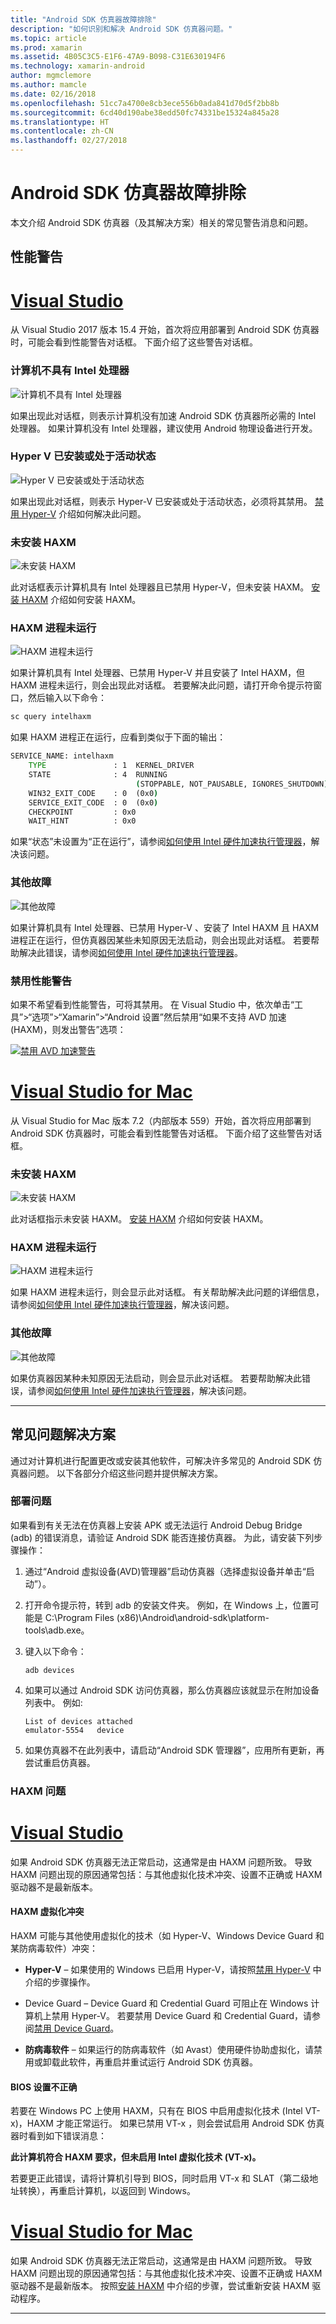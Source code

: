 ```yaml
---
title: "Android SDK 仿真器故障排除"
description: "如何识别和解决 Android SDK 仿真器问题。"
ms.topic: article
ms.prod: xamarin
ms.assetid: 4B05C3C5-E1F6-47A9-B098-C31E630194F6
ms.technology: xamarin-android
author: mgmclemore
ms.author: mamcle
ms.date: 02/16/2018
ms.openlocfilehash: 51cc7a4700e8cb3ece556b0ada841d70d5f2bb8b
ms.sourcegitcommit: 6cd40d190abe38edd50fc74331be15324a845a28
ms.translationtype: HT
ms.contentlocale: zh-CN
ms.lasthandoff: 02/27/2018
---
```

# <a name="android-sdk-emulator-troubleshooting"></a>Android SDK 仿真器故障排除

本文介绍 Android SDK 仿真器（及其解决方案）相关的常见警告消息和问题。
 
<a name="perfwarn" />

## <a name="performance-warnings"></a>性能警告

# <a name="visual-studiotabvswin"></a>[Visual Studio](#tab/vswin)

从 Visual Studio 2017 版本 15.4 开始，首次将应用部署到 Android SDK 仿真器时，可能会看到性能警告对话框。 下面介绍了这些警告对话框。

### <a name="computer-does-not-contain-an-intel-procesor"></a>计算机不具有 Intel 处理器

![计算机不具有 Intel 处理器](troubleshooting-images/01-no-intel-processor.png)

如果出现此对话框，则表示计算机没有加速 Android SDK 仿真器所必需的 Intel 处理器。 如果计算机没有 Intel 处理器，建议使用 Android 物理设备进行开发。

### <a name="hyper-v-is-installed-or-active"></a>Hyper V 已安装或处于活动状态

![Hyper V 已安装或处于活动状态](troubleshooting-images/02-hyper-v-active.png)

如果出现此对话框，则表示 Hyper-V 已安装或处于活动状态，必须将其禁用。 [禁用 Hyper-V](~/android/get-started/installation/android-emulator/hardware-acceleration.md#disable-hyperv) 介绍如何解决此问题。 

### <a name="haxm-is-not-installed"></a>未安装 HAXM

![未安装 HAXM](troubleshooting-images/03-haxm-not-installed.png)

此对话框表示计算机具有 Intel 处理器且已禁用 Hyper-V，但未安装 HAXM。
[安装 HAXM](~/android/get-started/installation/android-emulator/hardware-acceleration.md#install-haxm) 介绍如何安装 HAXM。

### <a name="haxm-process-not-running"></a>HAXM 进程未运行

![HAXM 进程未运行](troubleshooting-images/04-haxm-process-not-running.png)

如果计算机具有 Intel 处理器、已禁用 Hyper-V 并且安装了 Intel HAXM，但 HAXM 进程未运行，则会出现此对话框。 若要解决此问题，请打开命令提示符窗口，然后输入以下命令：

```cmd
sc query intelhaxm
```

如果 HAXM 进程正在运行，应看到类似于下面的输出：

```cmd
SERVICE_NAME: intelhaxm
    TYPE               : 1  KERNEL_DRIVER
    STATE              : 4  RUNNING
                            (STOPPABLE, NOT_PAUSABLE, IGNORES_SHUTDOWN)
    WIN32_EXIT_CODE    : 0  (0x0)
    SERVICE_EXIT_CODE  : 0  (0x0)
    CHECKPOINT         : 0x0
    WAIT_HINT          : 0x0
```


如果“状态”未设置为“正在运行”，请参阅[如何使用 Intel 硬件加速执行管理器](https://software.intel.com/en-us/android/articles/how-to-use-the-intel-hardware-accelerated-execution-manager-intel-haxm-android-emulator)，解决该问题。


### <a name="other-failures"></a>其他故障

![其他故障](troubleshooting-images/05-other-failure.png)

如果计算机具有 Intel 处理器、已禁用 Hyper-V 、安装了 Intel HAXM 且 HAXM 进程正在运行，但仿真器因某些未知原因无法启动，则会出现此对话框。
若要帮助解决此错误，请参阅[如何使用 Intel 硬件加速执行管理器](https://software.intel.com/en-us/android/articles/how-to-use-the-intel-hardware-accelerated-execution-manager-intel-haxm-android-emulator)。

### <a name="disabling-performance-warnings"></a>禁用性能警告

如果不希望看到性能警告，可将其禁用。 在 Visual Studio 中，依次单击“工具”>“选项”>“Xamarin”>“Android 设置”然后禁用“如果不支持 AVD 加速(HAXM)，则发出警告”选项：

[![禁用 AVD 加速警告](troubleshooting-images/win/06-disable-perf-warnings-sml.png)](troubleshooting-images/win/06-disable-perf-warnings.png)

# <a name="visual-studio-for-mactabvsmac"></a>[Visual Studio for Mac](#tab/vsmac)

从 Visual Studio for Mac 版本 7.2（内部版本 559）开始，首次将应用部署到 Android SDK 仿真器时，可能会看到性能警告对话框。 下面介绍了这些警告对话框。

### <a name="haxm-is-not-installed"></a>未安装 HAXM

![未安装 HAXM](troubleshooting-images/03-haxm-not-installed.png)

此对话框指示未安装 HAXM。
[安装 HAXM](~/android/get-started/installation/android-emulator/hardware-acceleration.md#install-haxm) 介绍如何安装 HAXM。

### <a name="haxm-process-not-running"></a>HAXM 进程未运行

![HAXM 进程未运行](troubleshooting-images/04-haxm-process-not-running.png)

如果 HAXM 进程未运行，则会显示此对话框。 有关帮助解决此问题的详细信息，请参阅[如何使用 Intel 硬件加速执行管理器](https://software.intel.com/en-us/android/articles/how-to-use-the-intel-hardware-accelerated-execution-manager-intel-haxm-android-emulator)，解决该问题。

### <a name="other-failures"></a>其他故障

![其他故障](troubleshooting-images/05-other-failure.png)

如果仿真器因某种未知原因无法启动，则会显示此对话框。 若要帮助解决此错误，请参阅[如何使用 Intel 硬件加速执行管理器](https://software.intel.com/en-us/android/articles/how-to-use-the-intel-hardware-accelerated-execution-manager-intel-haxm-android-emulator)，解决该问题。

-----

<a name="solutions" />

## <a name="solutions-to-common-problems"></a>常见问题解决方案

通过对计算机进行配置更改或安装其他软件，可解决许多常见的 Android SDK 仿真器问题。 以下各部分介绍这些问题并提供解决方案。

<a name="deployment" />

### <a name="deployment-issues"></a>部署问题

如果看到有关无法在仿真器上安装 APK 或无法运行 Android Debug Bridge (adb) 的错误消息，请验证 Android SDK 能否连接仿真器。 为此，请安装下列步骤操作：

1. 通过“Android 虚拟设备(AVD)管理器”启动仿真器（选择虚拟设备并单击“启动”）。

2. 打开命令提示符，转到 adb 的安装文件夹。 例如，在 Windows 上，位置可能是 C:\\Program Files (x86)\\Android\\android-sdk\\platform-tools\\adb.exe。

3. 键入以下命令：

   ```shell
   adb devices
   ```

4. 如果可以通过 Android SDK 访问仿真器，那么仿真器应该就显示在附加设备列表中。 例如:

   ```shell
   List of devices attached
   emulator-5554   device
   ```

5. 如果仿真器不在此列表中，请启动“Android SDK 管理器”，应用所有更新，再尝试重启仿真器。


<a name="haxm-issues" />

### <a name="haxm-issues"></a>HAXM 问题

# <a name="visual-studiotabvswin"></a>[Visual Studio](#tab/vswin)

如果 Android SDK 仿真器无法正常启动，这通常是由 HAXM 问题所致。 导致 HAXM 问题出现的原因通常包括：与其他虚拟化技术冲突、设置不正确或 HAXM 驱动器不是最新版本。

<a name="virt-conflicts" />

#### <a name="haxm-virtualization-conflicts"></a>HAXM 虚拟化冲突

HAXM 可能与其他使用虚拟化的技术（如 Hyper-V、Windows Device Guard 和某防病毒软件）冲突：

- **Hyper-V** &ndash; 如果使用的 Windows 已启用 Hyper-V，请按照[禁用 Hyper-V](~/android/get-started/installation/android-emulator/hardware-acceleration.md#disable-hyperv) 中介绍的步骤操作。

- Device Guard &ndash; Device Guard 和 Credential Guard 可阻止在 Windows 计算机上禁用 Hyper-V。 若要禁用 Device Guard 和 Credential Guard，请参阅[禁用 Device Guard](~/android/get-started/installation/android-emulator/hardware-acceleration.md#disable-devguard)。

- **防病毒软件** &ndash; 如果运行的防病毒软件（如 Avast）使用硬件协助虚拟化，请禁用或卸载此软件，再重启并重试运行 Android SDK 仿真器。

<a name="bios" />

#### <a name="incorrect-bios-settings"></a>BIOS 设置不正确

若要在 Windows PC 上使用 HAXM，只有在 BIOS 中启用虚拟化技术 (Intel VT-x)，HAXM 才能正常运行。 如果已禁用 VT-x ，则会尝试启用 Android SDK 仿真器时看到如下错误消息：

**此计算机符合 HAXM 要求，但未启用 Intel 虚拟化技术 (VT-x)。**

若要更正此错误，请将计算机引导到 BIOS，同时启用 VT-x 和 SLAT（第二级地址转换），再重启计算机，以返回到 Windows。

# <a name="visual-studio-for-mactabvsmac"></a>[Visual Studio for Mac](#tab/vsmac)

如果 Android SDK 仿真器无法正常启动，这通常是由 HAXM 问题所致。 导致 HAXM 问题出现的原因通常包括：与其他虚拟化技术冲突、设置不正确或 HAXM 驱动器不是最新版本。 按照[安装 HAXM](~/android/get-started/installation/android-emulator/hardware-acceleration.md#install-haxm) 中介绍的步骤，尝试重新安装 HAXM 驱动程序。

-----
